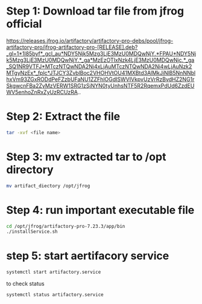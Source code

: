 # Step 1: Download tar file from jfrog official
https://releases.jfrog.io/artifactory/artifactory-pro-debs/pool/jfrog-artifactory-pro/jfrog-artifactory-pro-[RELEASE].deb?_gl=1*1l85byf*_gcl_au*NDY5Njk5Mzg3LjE3MzU0MDQwNjY.*FPAU*NDY5Njk5Mzg3LjE3MzU0MDQwNjY.*_ga*MzEzOTIxNzk4LjE3MzU0MDQwNjc.*_ga_SQ1NR9VTFJ*MTczNTQwNDA2Ni4xLjAuMTczNTQwNDA2Ni4wLjAuNzk2MTgyNzEx*_fplc*JTJCY3ZvblBoc2VHOHVtOU41MXBtd3AlMkJiNlB5NnNNblhxVm93ZGxRODdPeFZzbUFaNU1ZZFhlOGdISWVIVkpvUzVrRzBvdHZ2NG1rSkgwcnFBa2ZyMzVERW1SRG1zSjNYN0tyUnhsNTF5R2RqemxPdUd6ZzdEUWV5enhoZnRxZyUzRCUzRA..
# Step 2: Extract the file 
```bash
tar -xvf <file name>
```
# Step 3: mv extracted tar to /opt directory
```bash
mv artifact_diectory /opt/jfrog
``` 
# Step 4: run important executable file
```bash
cd /opt/jfrog/artifactory-pro-7.23.3/app/bin
./installService.sh
```
# step 5: start aertifacory service 
```bash
systemctl start artifactory.service
```
to check status
```bash
systemctl status artifactory.service
```
